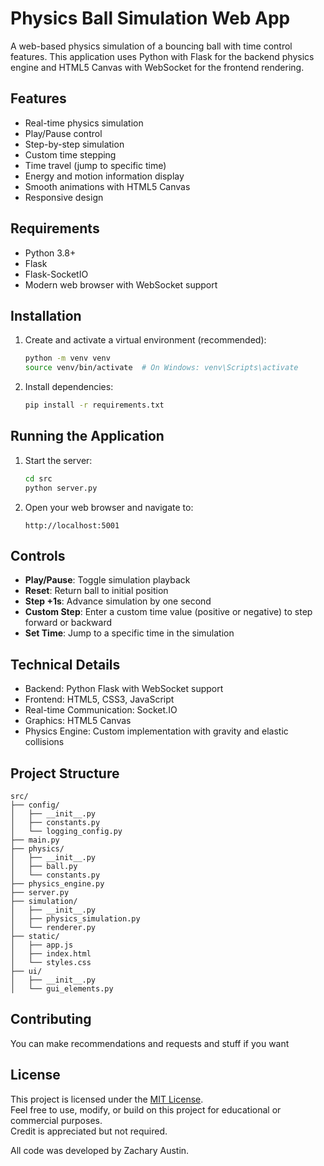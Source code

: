 # Physics Ball Simulation Web App

A web-based physics simulation of a bouncing ball with time control features. This application uses Python with Flask for the backend physics engine and HTML5 Canvas with WebSocket for the frontend rendering.

## Features

- Real-time physics simulation
- Play/Pause control
- Step-by-step simulation
- Custom time stepping
- Time travel (jump to specific time)
- Energy and motion information display
- Smooth animations with HTML5 Canvas
- Responsive design

## Requirements

- Python 3.8+
- Flask
- Flask-SocketIO
- Modern web browser with WebSocket support

## Installation

1. Create and activate a virtual environment (recommended):
   ```bash
   python -m venv venv
   source venv/bin/activate  # On Windows: venv\Scripts\activate
   ```

2. Install dependencies:
   ```bash
   pip install -r requirements.txt
   ```

## Running the Application

1. Start the server:
   ```bash
   cd src
   python server.py
   ```

2. Open your web browser and navigate to:
   ```
   http://localhost:5001
   ```

## Controls

- **Play/Pause**: Toggle simulation playback
- **Reset**: Return ball to initial position
- **Step +1s**: Advance simulation by one second
- **Custom Step**: Enter a custom time value (positive or negative) to step forward or backward
- **Set Time**: Jump to a specific time in the simulation

## Technical Details

- Backend: Python Flask with WebSocket support
- Frontend: HTML5, CSS3, JavaScript
- Real-time Communication: Socket.IO
- Graphics: HTML5 Canvas
- Physics Engine: Custom implementation with gravity and elastic collisions

## Project Structure

```
src/
├── config/
│   ├── __init__.py
│   ├── constants.py
│   └── logging_config.py
├── main.py
├── physics/
│   ├── __init__.py
│   ├── ball.py
│   └── constants.py
├── physics_engine.py
├── server.py
├── simulation/
│   ├── __init__.py
│   ├── physics_simulation.py
│   └── renderer.py
├── static/
│   ├── app.js
│   ├── index.html
│   └── styles.css
├── ui/
│   ├── __init__.py
│   └── gui_elements.py
```

## Contributing

You can make recommendations and requests and stuff if you want

## License

This project is licensed under the [MIT License](./LICENSE).  
Feel free to use, modify, or build on this project for educational or commercial purposes.  
Credit is appreciated but not required.

All code was developed by Zachary Austin.

